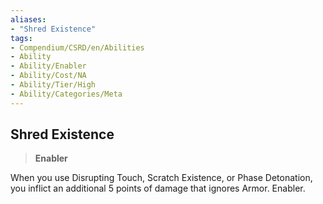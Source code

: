 ```yaml
---
aliases:
- "Shred Existence"
tags:
- Compendium/CSRD/en/Abilities
- Ability
- Ability/Enabler
- Ability/Cost/NA
- Ability/Tier/High
- Ability/Categories/Meta
---
```


  
## Shred Existence  
>**Enabler**
  
When you use Disrupting Touch, Scratch Existence, or Phase Detonation, you inflict an additional 5 points of damage that ignores Armor. Enabler.